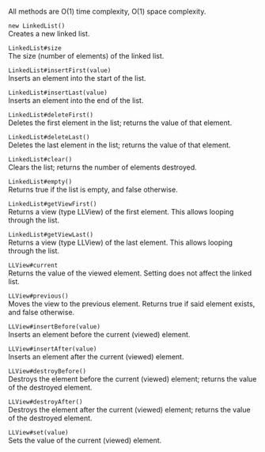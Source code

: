 All methods are O(1) time complexity, O(1) space complexity.

```new LinkedList()```  
Creates a new linked list.

```LinkedList#size```  
The size (number of elements) of the linked list.

```LinkedList#insertFirst(value)```  
Inserts an element into the start of the list.

```LinkedList#insertLast(value)```  
Inserts an element into the end of the list.

```LinkedList#deleteFirst()```  
Deletes the first element in the list; returns the value of that element.

```LinkedList#deleteLast()```  
Deletes the last element in the list; returns the value of that element.

```LinkedList#clear()```  
Clears the list; returns the number of elements destroyed.

```LinkedList#empty()```  
Returns true if the list is empty, and false otherwise.

```LinkedList#getViewFirst()```  
Returns a view (type LLView) of the first element. This allows looping through the list.

```LinkedList#getViewLast()```  
Returns a view (type LLView) of the last element. This allows looping through the list.

```LLView#current```  
Returns the value of the viewed element. Setting does not affect the linked list.

```LLView#previous()```  
Moves the view to the previous element. Returns true if said element exists, and false otherwise.

```LLView#insertBefore(value)```  
Inserts an element before the current (viewed) element.

```LLView#insertAfter(value)```  
Inserts an element after the current (viewed) element.

```LLView#destroyBefore()```  
Destroys the element before the current (viewed) element; returns the value of the destroyed element.

```LLView#destroyAfter()```  
Destroys the element after the current (viewed) element; returns the value of the destroyed element.

```LLView#set(value)```  
Sets the value of the current (viewed) element.